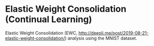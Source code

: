 # Elastic Weight Consolidation (Continual Learning)

Elastic Weight Consolidation (EWC, http://deepli.me/post/2019-08-21-elastic-weight-consolidation/) analysis using the MNIST dataset.
